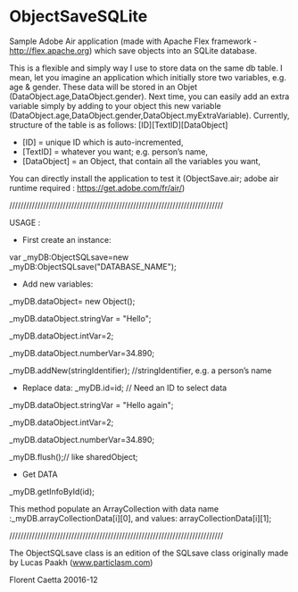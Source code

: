 # ObjectSaveSQLite

Sample Adobe Air application (made with Apache Flex framework - http://flex.apache.org) which save objects into an SQLite database.

This is a flexible and simply way I use to store data on the same db table. I mean, let you imagine an application which initially store two variables, e.g. age & gender. These data will be stored in an Objet (DataObject.age,DataObject.gender). Next time, you can easily add an extra variable simply by adding to your object this new variable (DataObject.age,DataObject.gender,DataObject.myExtraVariable). Currently, structure of the table is as follows: [ID][TextID][DataObject] 

- [ID] = unique ID which is auto-incremented,
- [TextID] = whatever you want; e.g. person’s name,
- [DataObject] = an Object, that contain all the variables you want,

You can directly install the application to test it (ObjectSave.air; adobe air runtime required : https://get.adobe.com/fr/air/)

////////////////////////////////////////////////////////////////////////////

USAGE :
 
- First create an instance:

var _myDB:ObjectSQLsave=new _myDB:ObjectSQLsave("DATABASE_NAME");

- Add new variables:

_myDB.dataObject= new Object(); 

_myDB.dataObject.stringVar = "Hello";

_myDB.dataObject.intVar=2;

_myDB.dataObject.numberVar=34.890;

_myDB.addNew(stringIdentifier); //stringIdentifier, e.g. a person’s name
  
- Replace data: 
_myDB.id=id; // Need an ID to select data

_myDB.dataObject.stringVar = "Hello again";

_myDB.dataObject.intVar=2;

_myDB.dataObject.numberVar=34.890;

_myDB.flush();// like sharedObject;
 
- Get DATA

_myDB.getInfoById(id);

This method populate an ArrayCollection with data name :_myDB.arrayCollectionData[i][0], and values: arrayCollectionData[i][1];

////////////////////////////////////////////////////////////////////////////

The ObjectSQLsave class is an edition of the SQLsave class originally made by Lucas Paakh (www.particlasm.com)

Florent Caetta 20016-12
